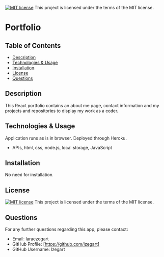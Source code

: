 
  [![MIT license](https://img.shields.io/badge/License-MIT-blue.svg)](https://lbesson.mit-license.org/)  This project is licensed under the terms of the MIT license. 

  # Portfolio

  ## Table of Contents
  * [Description](#description)
  * [Technologies & Usage](#technologies-&-usage) 
  * [Installation](#installation)
  * [License](#license)
  * [Questions](#questions)

  ## Description
  This React portfolio contains an about me page, contact information and my projects and repositories to display my work as a coder.

  ## Technologies & Usage
  Application runs as is in browser. Deployed through Heroku.
  *  APIs, html, css, node.js, local storage, JavaScript

  ## Installation
  No need for installation.

  ## License
  [![MIT license](https://img.shields.io/badge/License-MIT-blue.svg)](https://lbesson.mit-license.org/)  This project is licensed under the terms of the MIT license.

  ## Questions
  For any further questions regarding this app, please contact:
  * Email: laraezegart
  * GitHub Profile: [https://github.com/lzegart]
  * GitHub Username: lzegart
  